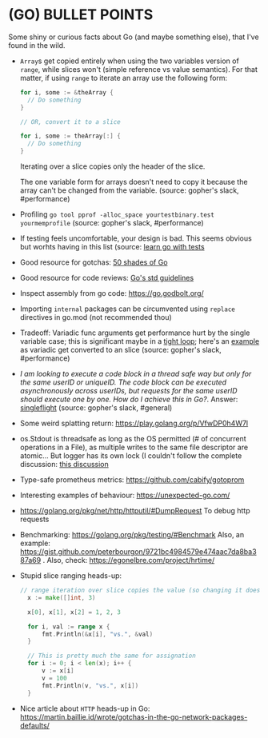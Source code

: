 # (GO) BULLET POINTS
Some shiny or curious facts about Go (and maybe something else), that I've found
in the wild.

- `Array`s get copied entirely when using the two variables version of `range`,
    while slices won't (simple reference vs value semantics). For that matter, 
    if using `range` to iterate an array use the following form:
    ```go
    for i, some := &theArray {
      // Do something
    }

    // OR, convert it to a slice

    for i, some := theArray[:] {
      // Do something
    }
    ```
    Iterating over a slice copies only the header of the slice.

    The one variable form for arrays doesn't need to copy it because the array
    can't be changed from the variable.
    (source: gopher's slack, #performance)

- Profiling `go tool pprof -alloc_space yourtestbinary.test yourmemprofile`
    (source: gopher's slack, #performance)

- If testing feels uncomfortable, your design is bad. This seems obvious but
    worhts having in this list (source: [learn go with
    tests](https://quii.gitbook.io/learn-go-with-tests/)

- Good resource for gotchas: [50 shades of
    Go](http://devs.cloudimmunity.com/gotchas-and-common-mistakes-in-go-golang/index.html)

- Good resource for code reviews: [Go's std
    guidelines](https://github.com/golang/go/wiki/CodeReviewComments)

- Inspect assembly from go code: https://go.godbolt.org/

- Importing `internal` packages can be circumvented using `replace` directives
    in go.mod (not recommended thou)

- Tradeoff: Variadic func arguments get performance hurt by the single variable case;
    this is significant maybe in a [tight loop](https://stackoverflow.com/questions/2212973/what-is-a-tight-loop); here's an
    [example](https://github.com/golang/go/commit/e85ffec784b867f016805873eec5dc91eec1c99a)
    as variadic get converted to an slice (source: gopher's slack, #performance)

- _I am looking to execute a code block in a thread safe way but only for the
    same userID or uniqueID. The code block can be executed asynchronously
    across userIDs, but requests for the same userID should execute one by one.
    How do I achieve this in Go?_. Answer:
    [singleflight](https://pkg.go.dev/golang.org/x/sync/singleflight) (source:
    gopher's slack, #general)

- Some weird splatting return: https://play.golang.org/p/VfwDP0h4W7l

- os.Stdout is threadsafe as long as the OS permitted (# of concurrent
    operations in a File), as multiple writes to the same file descriptor are
    atomic... But logger has its own lock (I couldn't follow the complete
    discussion: [this discussion](https://gophers.slack.com/archives/C0VP8EF3R/p1613069941471300)

- Type-safe prometheus metrics: https://github.com/cabify/gotoprom

- Interesting examples of behaviour: https://unexpected-go.com/

- https://golang.org/pkg/net/http/httputil/#DumpRequest To debug http requests

- Benchmarking: https://golang.org/pkg/testing/#Benchmark Also, an example:
    https://gist.github.com/peterbourgon/9721bc4984579e474aac7da8ba387a69 .
    Also, check: https://egonelbre.com/project/hrtime/

- Stupid slice ranging heads-up:

    ```go
    // range iteration over slice copies the value (so changing it doesn't change the original one)
	  x := make([]int, 3)

	  x[0], x[1], x[2] = 1, 2, 3

	  for i, val := range x {
		  fmt.Println(&x[i], "vs.", &val)
	  }
	
	  // This is pretty much the same for assignation
	  for i := 0; i < len(x); i++ {
		  v := x[i]
		  v = 100
		  fmt.Println(v, "vs.", x[i])
	  }
    ```
- Nice article about `HTTP` heads-up in Go: https://martin.baillie.id/wrote/gotchas-in-the-go-network-packages-defaults/
